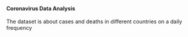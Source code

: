 #### Coronavirus Data Analysis

The dataset is about cases and deaths in different countries on a daily frequency

